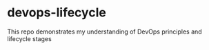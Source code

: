 # devops-lifecycle
This repo demonstrates my understanding of DevOps principles and lifecycle stages
